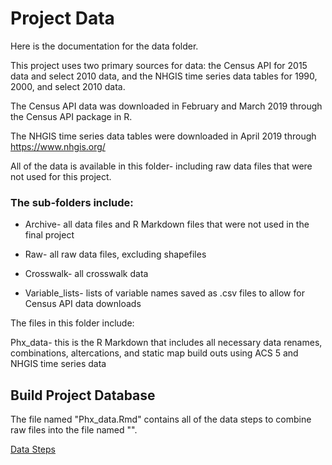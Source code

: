 # Project Data

Here is the documentation for the data folder.

This project uses two primary sources for data: the Census API for 2015 data and select 2010 data, and the NHGIS time series data tables for 1990, 2000, and select 2010 data.

The Census API data was downloaded in February and March 2019 through the Census API package in R.

The NHGIS time series data tables were downloaded in April 2019 through https://www.nhgis.org/

All of the data is available in this folder- including raw data files that were not used for this project.

### The sub-folders include:

* Archive- all data files and R Markdown files that were not used in the final project

* Raw- all raw data files, excluding shapefiles

* Crosswalk- all crosswalk data

* Variable_lists- lists of variable names saved as .csv files to allow for Census API data downloads

The files in this folder include:

Phx_data- this is the R Markdown that includes all necessary data renames, combinations, altercations, and static map build outs using ACS 5 and NHGIS time series data

## Build Project Database

The file named "Phx_data.Rmd" contains all of the data steps to combine raw files into the file named "". 

[Data Steps](https://lecy.github.io/neighborhood_change_phx/data-steps.html)  

